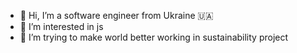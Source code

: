 - 👋 Hi, I’m a software engineer from Ukraine 🇺🇦
- 👀 I’m interested in js
- 🌱 I’m trying to make world better working in sustainability project

